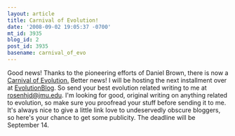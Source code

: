 ```yaml
---
layout: article
title: Carnival of Evolution!
date: '2008-09-02 19:05:37 -0700'
mt_id: 3935
blog_id: 2
post_id: 3935
basename: carnival_of_evo
---
```

Good news! Thanks to the pioneering efforts of Daniel Brown, there is now a <a href="http://carnivalofevolution.blogspot.com/">Carnival of Evolution.</a> Better news! I will be hosting the next installment over at <a href="http://www.scienceblogs.com/evolutionblog">EvolutionBlog</a>. So send your best evolution related writing to me at rosenhjd@jmu.edu. I'm looking for good, original writing on anything related to evolution, so make sure you proofread your stuff before sending it to me. It's always nice to give a little link love to undeservedly obscure bloggers, so here's your chance to get some publicity. The deadline will be September 14.
